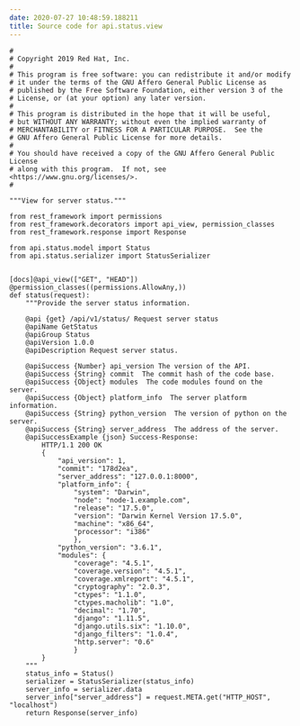 ```yaml
---
date: 2020-07-27 10:48:59.188211
title: Source code for api.status.view
---
```


<div class="highlight">

    #
    # Copyright 2019 Red Hat, Inc.
    #
    # This program is free software: you can redistribute it and/or modify
    # it under the terms of the GNU Affero General Public License as
    # published by the Free Software Foundation, either version 3 of the
    # License, or (at your option) any later version.
    #
    # This program is distributed in the hope that it will be useful,
    # but WITHOUT ANY WARRANTY; without even the implied warranty of
    # MERCHANTABILITY or FITNESS FOR A PARTICULAR PURPOSE.  See the
    # GNU Affero General Public License for more details.
    #
    # You should have received a copy of the GNU Affero General Public License
    # along with this program.  If not, see <https://www.gnu.org/licenses/>.
    #
    
    """View for server status."""
    
    from rest_framework import permissions
    from rest_framework.decorators import api_view, permission_classes
    from rest_framework.response import Response
    
    from api.status.model import Status
    from api.status.serializer import StatusSerializer
    
    
    [docs]@api_view(["GET", "HEAD"])
    @permission_classes((permissions.AllowAny,))
    def status(request):
        """Provide the server status information.
    
        @api {get} /api/v1/status/ Request server status
        @apiName GetStatus
        @apiGroup Status
        @apiVersion 1.0.0
        @apiDescription Request server status.
    
        @apiSuccess {Number} api_version The version of the API.
        @apiSuccess {String} commit  The commit hash of the code base.
        @apiSuccess {Object} modules  The code modules found on the server.
        @apiSuccess {Object} platform_info  The server platform information.
        @apiSuccess {String} python_version  The version of python on the server.
        @apiSuccess {String} server_address  The address of the server.
        @apiSuccessExample {json} Success-Response:
            HTTP/1.1 200 OK
            {
                "api_version": 1,
                "commit": "178d2ea",
                "server_address": "127.0.0.1:8000",
                "platform_info": {
                    "system": "Darwin",
                    "node": "node-1.example.com",
                    "release": "17.5.0",
                    "version": "Darwin Kernel Version 17.5.0",
                    "machine": "x86_64",
                    "processor": "i386"
                    },
                "python_version": "3.6.1",
                "modules": {
                    "coverage": "4.5.1",
                    "coverage.version": "4.5.1",
                    "coverage.xmlreport": "4.5.1",
                    "cryptography": "2.0.3",
                    "ctypes": "1.1.0",
                    "ctypes.macholib": "1.0",
                    "decimal": "1.70",
                    "django": "1.11.5",
                    "django.utils.six": "1.10.0",
                    "django_filters": "1.0.4",
                    "http.server": "0.6"
                    }
            }
        """
        status_info = Status()
        serializer = StatusSerializer(status_info)
        server_info = serializer.data
        server_info["server_address"] = request.META.get("HTTP_HOST", "localhost")
        return Response(server_info)

</div>